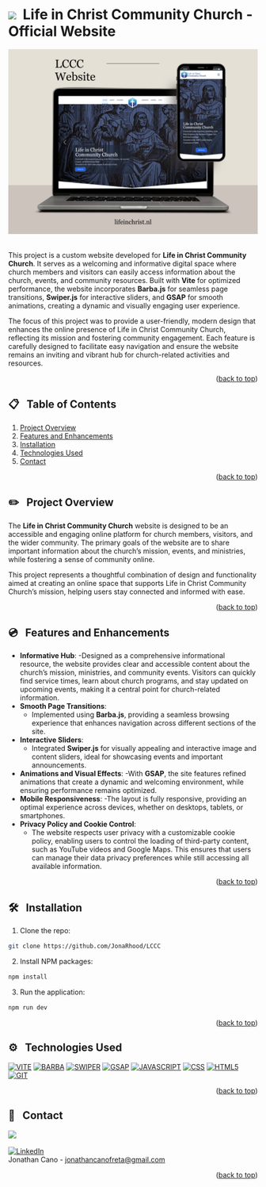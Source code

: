 <a id="readme-top"></a>

<!-- [![Netlify Status](https://api.netlify.com/api/v1/badges/232bd46e-23c2-4478-9490-61fdcbf23020/deploy-status)](https://app.netlify.com/sites/flashcards-cp/deploys) -->


# <img src="https://i.giphy.com/media/v1.Y2lkPTc5MGI3NjExZHlxZnUzc3NlZm95YzU3Z3psOG41eGY2dTFzd2NmZ3V4bTdlZzVpZCZlcD12MV9pbnRlcm5hbF9naWZfYnlfaWQmY3Q9cw/gdTD9BIMWfPEnWmV4e/giphy.gif" width="30">&nbsp; Life in Christ Community Church - Official Website


<div align="center">
    <img src="/src/public/img/screenshotLCCC.jpg" alt="Logo" width="800" >
</div>
<br />

This project is a custom website developed for **Life in Christ Community Church**. It serves as a welcoming and informative digital space where church members and visitors can easily access information about the church, events, and community resources. Built with **Vite** for optimized performance, the website incorporates **Barba.js** for seamless page transitions, **Swiper.js** for interactive sliders, and **GSAP** for smooth animations, creating a dynamic and visually engaging user experience.

The focus of this project was to provide a user-friendly, modern design that enhances the online presence of Life in Christ Community Church, reflecting its mission and fostering community engagement. Each feature is carefully designed to facilitate easy navigation and ensure the website remains an inviting and vibrant hub for church-related activities and resources.



<!-- **Link to live project:** <a href="https://reddit-client-49g.pages.dev/">https://reddit-client-49g.pages.dev/</a><br/> -->



<p align="right">(<a href="#readme-top">back to top</a>)</p>

## 📋 &nbsp; Table of Contents

1. [Project Overview](#project-overview)
2. [Features and Enhancements](#features)
3. [Installation](#installation)
4. [Technologies Used](#technologies-used)
5. [Contact](#contact)

<p align="right">(<a href="#readme-top">back to top</a>)</p>


## ✏️ &nbsp; <a id="project-overview">Project Overview</a>

The **Life in Christ Community Church** website is designed to be an accessible and engaging online platform for church members, visitors, and the wider community. The primary goals of the website are to share important information about the church’s mission, events, and ministries, while fostering a sense of community online.

This project represents a thoughtful combination of design and functionality aimed at creating an online space that supports Life in Christ Community Church’s mission, helping users stay connected and informed with ease.

<p align="right">(<a href="#readme-top">back to top</a>)</p>

## 💿 &nbsp; <a id="features">Features and Enhancements</a>


- **Informative Hub**: 
    -Designed as a comprehensive informational resource, the website provides clear and accessible content about the church’s mission, ministries, and community events. Visitors can quickly find service times, learn about church programs, and stay updated on upcoming events, making it a central point for church-related information.
- **Smooth Page Transitions**: 
    - Implemented using **Barba.js**, providing a seamless browsing experience that enhances navigation across different sections of the site.
- **Interactive Sliders**: 
    - Integrated **Swiper.js** for visually appealing and interactive image and content sliders, ideal for showcasing events and important announcements.
- **Animations and Visual Effects**: 
    -With **GSAP**, the site features refined animations that create a dynamic and welcoming environment, while ensuring performance remains optimized.
- **Mobile Responsiveness**: 
    -The layout is fully responsive, providing an optimal experience across devices, whether on desktops, tablets, or smartphones.
- **Privacy Policy and Cookie Control**: 
    - The website respects user privacy with a customizable cookie policy, enabling users to control the loading of third-party content, such as YouTube videos and Google Maps. This ensures that users can manage their data privacy preferences while still accessing all available information.


<p align="right">(<a href="#readme-top">back to top</a>)</p>

## 🛠️ &nbsp; <a id="installation">Installation</a>

1. Clone the repo:
```bash
git clone https://github.com/JonaRhood/LCCC
```

2. Install NPM packages:
```bash
npm install
```

3. Run the application:
```bash
npm run dev
```

<p align="right">(<a href="#readme-top">back to top</a>)</p>

## ⚙️ &nbsp; <a id="technologies-used">Technologies Used</a>

[![VITE][Vite.js]][Vite-url]
[![BARBA][BARBA.js]][BARBA-url]
[![SWIPER][SWIPER.js]][SWIPER-url]
[![GSAP][GSAP.js]][GSAP-url]
[![JAVASCRIPT][JAVASCRIPT.js]][JAVASCRIPT-url]
[![CSS][CSS.js]][CSS-url]
[![HTML5][HTML5.js]][HTML5-url]
[![GIT][GIT.js]][GIT-url]

<p align="right">(<a href="#readme-top">back to top</a>)</p>

## 👤 &nbsp; <a id="contact">Contact</a>

<a href="https://github.com/JonaRhood/reddit-client/graphs/contributors">
  <img src="https://contrib.rocks/image?repo=JonaRhood/reddit-client" />
</a>

[![LinkedIn][linkedin-shield]][linkedin-url] <br />
Jonathan Cano -  jonathancanofreta@gmail.com

<p align="right">(<a href="#readme-top">back to top</a>)</p>

[Vite.js]: https://img.shields.io/badge/VITE-20232A?style=for-the-badge&logo=vite&logoColor=yellow
[Vite-url]: https://vite.dev/
[Barba.js]: https://img.shields.io/badge/BARBA.JS-20232A?style=for-the-badge&logo=&logoColor=yellow
[Barba-url]: https://barba.js.org/
[Swiper.js]: https://img.shields.io/badge/SWIPER.JS-20232A?style=for-the-badge&logo=swiper&logoColor=blue
[Swiper-url]: https://swiperjs.com/
[GSAP.js]: https://img.shields.io/badge/GSAP-20232A?style=for-the-badge&logo=greensock&logoColor=lime
[GSAP-url]: https://gsap.com/
[Javascript.js]: https://img.shields.io/badge/Javascript-20232A?style=for-the-badge&logo=JavaScript&logoColor=Y
[Javascript-url]: https://developer.mozilla.org/es/docs/Web/JavaScript
[CSS.js]: https://img.shields.io/badge/CSS3-20232A?style=for-the-badge&logo=css3&logoColor=306af1
[CSS-url]: https://developer.mozilla.org/es/docs/Web/CSS
[HTML5.js]: https://img.shields.io/badge/HTML5-20232A?style=for-the-badge&logo=html5&logoColor=e8571f
[HTML5-url]: https://developer.mozilla.org/es/docs/Glossary/HTML5
[Git.js]: https://img.shields.io/badge/git-20232A?style=for-the-badge&logo=git&logoColor=e8571f
[Git-url]: https://git-scm.com/
[linkedin-shield]: https://img.shields.io/badge/-LinkedIn-blue.svg?style=for-the-badge&logo=linkedin&colorBlue
[linkedin-url]: https://www.linkedin.com/in/jonathancanocalduch

